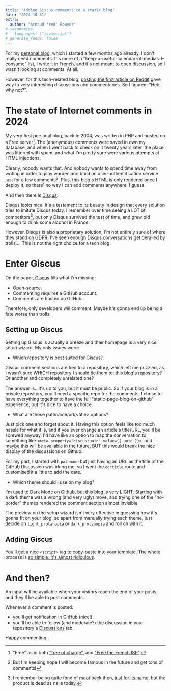 ```yaml
---
title: "Adding Giscus comments to a static blog"
date: "2024-10-31"
extra:
  author: "Arnaud 'red' Rouyer"
# taxonomies:
#   languages: ["javascript"]
# generate_feeds: false
---
```


For my [personal blog](https://blog.dreamleaves.org/), which I started a few months ago already, I don't really need comments. It's more of a "keep-a-useful-calendar-of-medias-I-consume" list, I write it in French, and it's not meant to open discussion, so I wasn't looking at comments. At all.

However, for this tech-related blog, [posting the first article on Reddit](https://www.reddit.com/r/rust/comments/1gdd0md/trimming_down_a_rust_binary_in_half/) gave way to very interesting discussions and commentaries. So I figured: "Heh, why not?".

# The state of Internet comments in 2024

My very first personal blog, back in 2004, was written in PHP and hosted on a Free server[^free]. The (anonymous) comments were saved in own my database, and when I went back to check on it twenty years later, the place was littered with spam, and what I'm pretty sure were various attempts at HTML injections.

Clearly, nobody wants that. And nobody wants to spend time away from writing in order to play warden and build an user-authentification service just for a few comments[^fewcomments]. Plus, this blog's HTML is only rendered once I deploy it, so there' no way I can add comments anywhere, I guess.

And then there is [Disqus](https://en.wikipedia.org/wiki/Disqus).

Disqus looks nice. It's a testament to its beauty in design that every solution tries to imitate Disqus today. I remember over time seeing a LOT of competitors[^moot], but only Disqus survived the test of time, and grew old enough to drink some alcohol in France.

However, Disqus is also a proprietary solution, I'm not entirely sure of where they stand on [GDPR](https://en.wikipedia.org/wiki/General_Data_Protection_Regulation), I've seen enough Disqus conversations get derailed by trolls,... This is not the right choice for a tech blog.

# Enter Giscus

On the paper, [Giscus](https://giscus.app/) fills what I'm missing:

- Open-source.
- Commenting requires a GitHub account.
- Comments are hosted on GitHub.

Therefore, only developers will comment. Maybe it's gonna end up being a fate worse than trolls.

## Setting up Giscus

Setting up Giscus is actually a breeze and their homepage is a very nice setup wizard. My only issues were:

- Which repository is best suited for Giscus?

Giscus comment sections are tied to a repository, which left me puzzled, as I wasn't sure WHICH repository I should tie them to: [this blog's repository](https://github.com/joshleaves/redrust/)? Or another and completely unrelated one?

The answer is...it's up to you, but it must be public. So if your blog is in a private repository, you'll need a specific repo for the comments. I chose to have everything together to have the full "static-page-blog-on-github" experience, but it's nice to have a choice.

- What are those pathname/url/&lt;title&gt; options?

Just pick one and forget about it. Having this option feels like too much hassle for what it is, and if you ever change an article's title/URL, you'll be screwed anyway. I'd have like an option to map the conversation to something like `<meta property="giscus:uuid" value={{ uuid }}>`, and maybe this will be available in the future, BUT this would break the nice display of the discussions on Github.

For my part, I started with `pathname` but just having an URL as the title of the GitHub Discussion was irking me, so I went the `og:title` route and customised it a little to add the date.

- Which theme should I use on my blog?

I'm used to Dark Mode on Github, but this blog is very LIGHT. Starting with a dark theme was a wrong (and very ugly) move, and trying one of the "no-border" themes rendered the comment section almost invisible.

The preview on the setup wizard isn't very effective in guessing how it's gonna fit on your blog, so apart from manually trying each theme, just decide on `light_protanopia` or `dark_protanopia` and roll on with it.

## Adding Giscus

You'll get a nice `<script>` tag to copy-paste into your template. The whole process is [so simple, it's almost ridiculous](https://github.com/joshleaves/redrust/commit/9f7e5257d1887207baaa70d71334851811ddb4dc).

# And then?

An input will be available when your visitors reach the end of your posts, and they'll be able to post comments.

Whenever a comment is posted:

- you'll get notification in GitHub (nice!).
- you'll be able to follow (and moderate?) the discussion in your repository's [Discussions](https://github.com/joshleaves/redrust/discussions) tab.

Happy commenting.


[^free]: "Free" as in both ["free of charge"](https://en.wiktionary.org/wiki/free_of_charge), and ["Free the French ISP"](https://en.wikipedia.org/wiki/Free_(ISP)).
[^fewcomments]: But I'm keeping hope I will become famous in the future and get tons of comments!
[^moot]: I remember being quite fond of [moot](https://news.ycombinator.com/item?id=6818416) back then, [just for its name](https://en.wikipedia.org/wiki/Christopher_Poole), but the product is dead as nails today.
